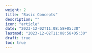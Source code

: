 ```yaml
---
weight: 2
title: "Basic Concepts"
description: ""
icon: "article"
date: "2023-12-02T11:08:58+05:30"
lastmod: "2023-12-02T11:08:58+05:30"
draft: true
toc: true
---
```

